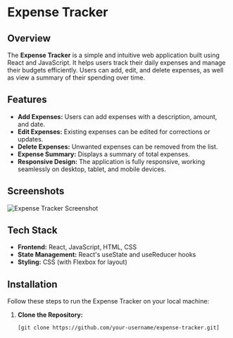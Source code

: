 # Expense Tracker

## Overview

The **Expense Tracker** is a simple and intuitive web application built using React and JavaScript. It helps users track their daily expenses and manage their budgets efficiently. Users can add, edit, and delete expenses, as well as view a summary of their spending over time.

## Features

- **Add Expenses:** Users can add expenses with a description, amount, and date.
- **Edit Expenses:** Existing expenses can be edited for corrections or updates.
- **Delete Expenses:** Unwanted expenses can be removed from the list.
- **Expense Summary:** Displays a summary of total expenses.
- **Responsive Design:** The application is fully responsive, working seamlessly on desktop, tablet, and mobile devices.

## Screenshots

![Expense Tracker Screenshot](./screenshot.png)

## Tech Stack

- **Frontend:** React, JavaScript, HTML, CSS
- **State Management:** React's useState and useReducer hooks
- **Styling:** CSS (with Flexbox for layout)

## Installation

Follow these steps to run the Expense Tracker on your local machine:

1. **Clone the Repository:**
   ```bash
   [git clone https://github.com/your-username/expense-tracker.git]
